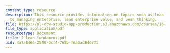 ```yaml
---
content_type: resource
description: This resource provides information on topics such as lean is a new approach
  to managing enterprise, lean enterprise value, and lean thinking.
file: https://ol-ocw-studio-app-production.s3.amazonaws.com/courses/16-852j-integrating-the-lean-enterprise-fall-2005/4a7a846625400cf4768bf6a0ac846771_2_lean_fundament.pdf
file_type: application/pdf
resourcetype: Document
title: 2_lean_fundament.pdf
uid: 4a7a8466-2540-0cf4-768b-f6a0ac846771
---
```

